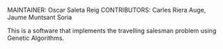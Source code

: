 MAINTAINER: Oscar Saleta Reig
CONTRIBUTORS: Carles Riera Auge, Jaume Muntsant Soria

This is a software that implements the travelling salesman problem using Genetic Algorithms.
